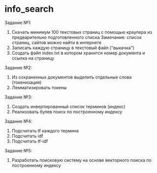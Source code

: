 # info_search


Задание №1:
1. Скачать минимум 100 текстовых страниц с помощью краулера из  предварительно  подготовленного списка
Замечание: список страниц, сайтов можно найти в интернете
2. Записать каждую страницу в  текстовый файл ("выкачка")
3. Создать файл index.txt в котором хранится номер документа и ссылка на страницу


Задание №2: 
1. Из сохраненных документов выделить отдельные слова (токенизация)
2. Лемматизировать токены


Задание №3: 
1. Создать инвертированный список терминов (индекс)
2. Реализовать булев поиск по построенному индексу


Задание №4: 
1. Подсчитать tf каждого термина
2. Подсчитать idf
3. Подсчитать tf-idf


Задание №5: 
1. Разработать поисковую систему на основе векторного поиска по построенному индексу
